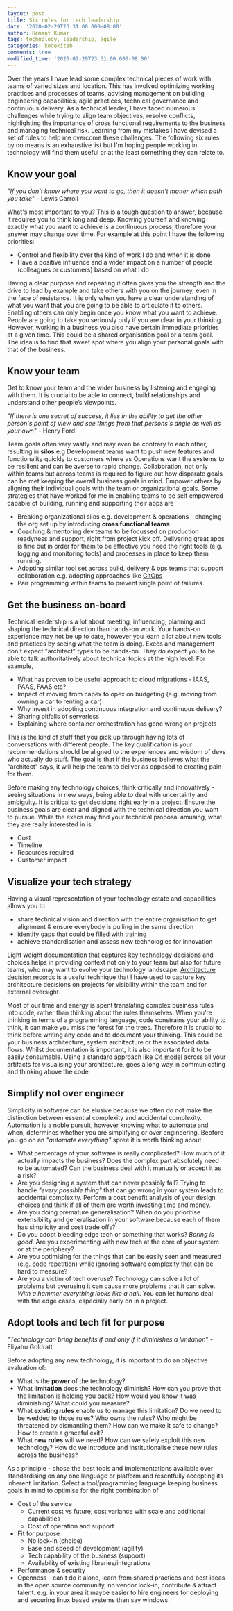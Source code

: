 ```yaml
---
layout: post
title: Six rules for tech leadership
date: '2020-02-29T23:31:00.000-08:00'
author: Hemant Kumar
tags: technology, leadership, agile
categories: kodekitab
comments: true
modified_time: '2020-02-29T23:31:00.000-08:00'
---
```


Over the years I have lead some complex technical pieces of work with teams of varied sizes and location. This has involved optimizing working practices and processes of teams, advising management on building engineering capabilities, agile practices, technical governance and continuous delivery. As a technical leader, I have faced numerous challenges while trying to align team objectives, resolve conflicts, highlighting the importance of cross functional requirements to the business and managing technical risk. Learning from my mistakes I have devised a set of rules to help me overcome these challenges. The following six rules by no means is an exhaustive list but I'm hoping people working in technology will find them useful or at the least something they can relate to.

## Know your goal

"*If you don't know where you want to go, then it doesn't matter which path you take*" - Lewis Carroll

What's most important to you? This is a tough question to answer, because it requires you to think long and deep. Knowing yourself and knowing exactly what you want to achieve is a continuous process, therefore your answer may change over time. For example at this point I have the following priorities:

* Control and flexibility over the kind of work I do and when it is done
* Have a positive influence and a wider impact on a number of people (colleagues or customers) based on what I do

Having a clear purpose and repeating it often gives you the strength and the drive to lead by example and take others with you on the journey, even in the face of resistance. It is only when you have a clear understanding of what you want that you are going to be able to articulate it to others. Enabling others can only begin once you know what you want to achieve. People are going to take you seriously only if you are clear in your thinking. However, working in a business you also have certain immediate priorities at a given time. This could be a shared organisation goal or a team goal. The idea is to find that sweet spot where you align your personal goals with that of the business.

## Know your team

Get to know your team and the wider business by listening and engaging with them. It is crucial to be able to connect, build relationships and understand other people’s viewpoints.

"*If there is one secret of success, it lies in the ability to get the other person's point of view and see things from that persons's angle as well as your own*" - Henry Ford

Team goals often vary vastly and may even be contrary to each other, resulting in **silos** e.g Development teams want to push new features and functionality quickly to customers where as Operations want the systems to be resilient and can be averse to rapid change. Collaboration, not only within teams but across teams is required to figure out how disparate goals can be met keeping the overall business goals in mind. Empower others by aligning their individual goals with the team or organizational goals. Some strategies that have worked for me in enabling teams to be self empowered capable of building, running and supporting their apps are

* Breaking organizational silos e.g. development & operations - changing the org set up by introducing **cross functional teams**
* Coaching & mentoring dev teams to be focussed on production readyness and support, right from project kick off. Delivering great apps is fine but in order for them to be effective you need the right tools (e.g. logging and monitoring tools) and processes in place to keep them running.
* Adopting similar tool set across build, delivery & ops teams that support collaboration e.g. adopting approaches like [GitOps](https://www.gitops.tech/)
* Pair programming within teams to prevent single point of failures.

## Get the business on-board

Technical leadership is a lot about meeting, influencing, planning and shaping the technical direction than hands-on work. Your hands-on experience may not be up to date, however you learn a lot about new tools and practices by seeing what the team is doing. Execs and management don't expect "architect" types to be hands-on. They *do* expect you to be able to talk authoritatively about technical topics at the high level. For example,

* What has proven to be useful approach to cloud migrations - IAAS, PAAS, FAAS etc?
* Impact of moving from capex to opex on budgeting (e.g. moving from owning a car to renting a car)
* Why invest in adopting continuous integration and continuous delivery?
* Sharing pitfalls of serverless
* Explaining where container orchestration has gone wrong on projects

This is the kind of stuff that you pick up through having lots of conversations with different people. The key qualification is your recommendations should be aligned to the experiences and wisdom of devs who actually do stuff. The goal is that if the business believes what the "architect" says, it will help the team to deliver as opposed to creating pain for them.

Before making any technology choices, think critically and innovatively - seeing situations in new ways, being able to deal with uncertainty and ambiguity. It is critical to get decisions right early in a project. Ensure the business goals are clear and aligned with the technical direction you want to pursue. While the execs may find your technical proposal amusing, what they are really interested in is:

* Cost
* Timeline
* Resources required
* Customer impact

## Visualize your tech strategy

Having a visual representation of your technology estate and capabilities allows you to

* share technical vision and direction with the entire organisation to get alignment & ensure everybody is pulling in the same direction
* identify gaps that could be filled with training
* achieve standardisation and assess new technologies for innovation

Light weight documentation that captures key technology decisions and choices helps in providing context not only to your team but also for future teams, who may want to evolve your technology landscape. [Architecture decision records](https://github.com/joelparkerhenderson/architecture_decision_record) is a useful technique that I have used to capture key architecture decisions on projects for visibility within the team and for external oversight.

Most of our time and energy is spent translating complex business rules into code, rather than thinking about the rules themselves. When you’re thinking in terms of a programming language, code constrains your ability to think, it can make you miss the forest for the trees. Therefore it is crucial to think before writing any code and to document your thinking. This could be your business architecture, system architecture or the associated data flows. Whilst documentation is important, it is also important for it to be easily consumable. Using a standard approach like [C4 model](https://c4model.com/) across all your artifacts for visualising your architecture, goes a long way in communicating and thinking above the code.

## Simplify not over engineer

Simplicity in software can be elusive because we often do not make the distinction between essential complexity and accidental complexity. Automation is a noble pursuit, however knowing what to automate and when, determines whether you are simplifying or over engineering. Beofore you go on an *"automate everything"* spree it is worth thinking about

* What percentage of your software is really complicated? How much of it actually impacts the business? Does the complex part absolutely need to be automated? Can the business deal with it manually or accept it as a risk?
* Are you designing a system that can never possibly fail? Trying to handle *"every possible thing"* that can go wrong in your system leads to accidental complexity. Perform a cost benefit analysis of your design choices and think if all of them are worth investing time and money.
* Are you doing premature generalisation? When do you prioritise extensibility and generalisation in your software because each of them has simplicity and cost trade offs?
* Do you adopt bleeding edge tech or something that works? *Boring is good*. Are you experimenting with new tech at the core of your system or at the periphery?
* Are you optimising for the things that can be easily seen and measured (e.g. code repetition) while ignoring software complexity that can be hard to measure?
* Are you a victim of tech overuse? Technology can solve a lot of problems but overusing it can cause more problems that it can solve. *With a hammer everything looks like a nail*. You can let humans deal with the edge cases, especially early on in a project.

## Adopt tools and tech fit for purpose

"*Technology can bring benefits if and only if it diminishes a limitation*" - Eliyahu Goldratt

Before adopting any new technology, it is important to do an objective evaluation of:

* What is the **power** of the technology?
* What **limitation** does the technology diminish? How can you prove that the limitation is holding you back? How would you know it was diminishing? What could you measure?
* What **existing rules** enable us to manage this limitation? Do we need to be wedded to those rules? Who owns the rules? Who might be threatened by dismantling them? How can we make it safe to change? How to create a graceful exit?
* What **new rules** will we need? How can we safely exploit this new technology? How do we introduce and institutionalise these new rules across the business?

As a principle - chose the best tools and implementations available over standardising on any one language or platform and resentfully accepting its inherent limitation. Select a tool/programming language keeping business goals in mind to optimise for the right combination of

* Cost of the service
    * Current cost vs future, cost variance with scale and additional capabilities  
    * Cost of operation and support
* Fit for purpose
    * No lock-in (choice)
    * Ease and speed of development (agility)
    * Tech capability of the business (support)
    * Availability of existing libraries/integrations
* Performance & security
* Openness - can't do it alone, learn from shared practices and best ideas in the open source community, no vendor lock-in, contribute & attract talent. e.g. in your area it maybe easier to hire engineers for deploying and securing linux based systems than say windows.
